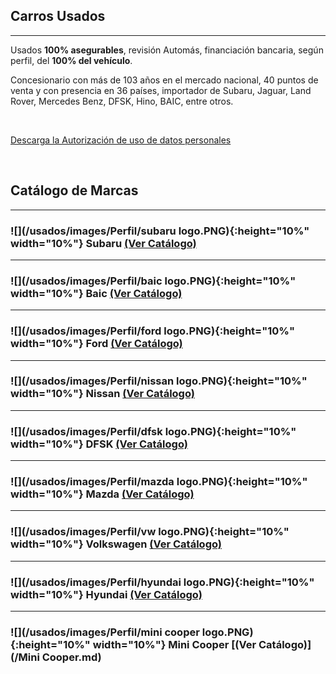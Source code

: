 ## Carros Usados

-----------
Usados **100% asegurables**, revisión Automás, financiación bancaria, según perfil, del **100% del vehículo**.

Concesionario con más de 103 años en el mercado nacional, 40 puntos de venta y con presencia en 36 países, importador de Subaru, Jaguar, Land Rover, Mercedes Benz, DFSK, Hino, BAIC, entre otros.
<p>&nbsp;</p>

<a href="/usados/images/Perfil/Form.pdf" download="Solicitud Persona Natural Praco"> <p>Descarga la Autorización de uso de datos personales </p> </a>

<p>&nbsp;</p>

## Catálogo de Marcas

-----------


### ![](/usados/images/Perfil/subaru logo.PNG){:height="10%" width="10%"}   Subaru [(Ver Catálogo)](/Subaru.md)

-----------
### ![](/usados/images/Perfil/baic logo.PNG){:height="10%" width="10%"}   Baic [(Ver Catálogo)](/Baic.md)

-----------
### ![](/usados/images/Perfil/ford logo.PNG){:height="10%" width="10%"}   Ford [(Ver Catálogo)](/Ford.md)

-----------
### ![](/usados/images/Perfil/nissan logo.PNG){:height="10%" width="10%"}   Nissan [(Ver Catálogo)](/Nissan.md)

-----------
### ![](/usados/images/Perfil/dfsk logo.PNG){:height="10%" width="10%"}   DFSK [(Ver Catálogo)](/DFSK.md)

-----------
### ![](/usados/images/Perfil/mazda logo.PNG){:height="10%" width="10%"}   Mazda [(Ver Catálogo)](/Mazda.md)

-----------
### ![](/usados/images/Perfil/vw logo.PNG){:height="10%" width="10%"}   Volkswagen [(Ver Catálogo)](/Volkswagen.md)

-----------
### ![](/usados/images/Perfil/hyundai logo.PNG){:height="10%" width="10%"}   Hyundai [(Ver Catálogo)](/Hyundai.md)

-----------
### ![](/usados/images/Perfil/mini cooper logo.PNG){:height="10%" width="10%"}   Mini Cooper [(Ver Catálogo)](/Mini Cooper.md)

